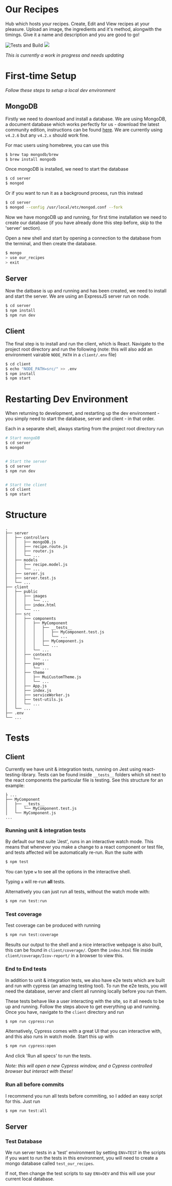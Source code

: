 # Our Recipes

Hub which hosts your recipes. Create, Edit and View recipes at your pleasure.
Upload an image, the ingredients and it's method, alongwith the timings. Give
it a name and description and you are good to go!

![Tests and Build](https://github.com/j-blackmore/our-recipes/workflows/Tests%20and%20Build/badge.svg)
[![](https://img.shields.io/badge/Version-1.1.1-blue)](https://github.com/j-blackmore/our-recipes/releases/latest)

_This is currently a work in progress and needs updating_

# First-time Setup

_Follow these steps to setup a local dev environment_

## MongoDB

Firstly we need to download and install a database. We are using MongoDB, a
document database which works perfectly for us - download the latest community
edition, instructions can be found
[here](https://docs.mongodb.com/manual/installation/).
We are currently using `v4.2.6` but any `v4.2.x` should work fine.

For mac users using homebrew, you can use this

```bash
$ brew tap mongodb/brew
$ brew install mongodb
```

Once mongoDB is installed, we need to start the database

```bash
$ cd server
$ mongod
```

Or if you want to run it as a background process, run this instead

```bash
$ cd server
$ mongod --config /usr/local/etc/mongod.conf --fork
```

Now we have mongoDB up and running, for first time installation we need to
create our database (if you have already done this step before, skip to the
'server' section).

Open a new shell and start by opening a connection to the database from the
terminal, and then create the database.

```bash
$ mongo
> use our_recipes
> exit
```

## Server

Now the datbase is up and running and has been created, we need to install
and start the server. We are using an ExpressJS server run on node.

```bash
$ cd server
$ npm install
$ npm run dev
```

## Client

The final step is to install and run the client, which is React. Navigate to
the project root directory and run the following (note: this will also add an
environment vairable `NODE_PATH` in a `client/.env` file)

```bash
$ cd client
$ echo "NODE_PATH=src/" >> .env
$ npm install
$ npm start
```

# Restarting Dev Environment

When returning to development, and restarting up the dev environment - you
simply need to start the database, server and client - in that order.

Each in a separate shell, always starting from the project root directory run

```bash
# Start mongoDB
$ cd server
$ mongod


# Start the server
$ cd server
$ npm run dev


# Start the client
$ cd client
$ npm start
```

# Structure

```
.
├── server
│   ├── controllers
│   │   ├── mongoDB.js
│   │   ├── recipe.route.js
│   │   ├── router.js
│   │   └── ...
│   ├── models
│   │   ├── recipe.model.js
│   │   └── ...
│   ├── server.js
│   ├── server.test.js
│   └── ...
├── client
│   ├── public
│   │   ├── images
│   │   │   └── ...
│   │   ├── index.html
│   │   └── ...
│   ├── src
│   │   ├── components
│   │   │   ├── MyComponent
│   │   │   │   ├── __tests__
│   │   │   │   │   ├── MyComponent.test.js
│   │   │   │   │   └── ...
│   │   │   │   ├── MyComponent.js
│   │   │   │   └── ...
│   │   │   └── ...
│   │   ├── contexts
│   │   │   └── ...
│   │   ├── pages
│   │   │   └── ...
│   │   ├── theme
│   │   │   ├── MuiCustomTheme.js
│   │   │   └── ...
│   │   ├── App.js
│   │   ├── index.js
│   │   ├── serviceWorker.js
│   │   ├── test-utils.js
│   │   └── ...
│   └── ...
├── .env
└── ...
```

# Tests

## Client

Currently we have unit & integration tests, running on Jest using
react-testing-library. Tests can be found inside `__tests__` folders which sit
next to the react components the particular file is testing. See this structure
for an example:

```
├ ...
├── MyComponent
│   ├── __tests__
│   │   └── MyComponent.test.js
│   └── MyComponent.js
...
```

### Running unit & integration tests

By default our test suite 'Jest', runs in an interactive watch mode. This means
that whenever you make a change to a react component or test file, and tests
affected will be automatically re-run. Run the suite with

```bash
$ npm test
```

You can type `w` to see all the options in the interactive shell.

Typing `a` will re-run **all** tests.

Alternatively you can just run all tests, without the watch mode with:

```bash
$ npm run test:run
```

### Test coverage

Test coverage can be produced with running

```bash
$ npm run test:coverage
```

Results our output to the shell and a nice interactive webpage is also built,
this can be found in `client/coverage/`. Open the `index.html` file inside
`client/coverage/Icov-report/` in a browser to view this.

### End to End tests

In addition to unit & integration tests, we also have e2e tests which are built
and run with cypress (an amazing testing tool). To run the e2e tests, you will
need the database, server and client all running locally before you run them.

These tests behave like a user interacting with the site, so it all needs to be
up and running. Follow the steps above to get everything up and running. Once
you have, navigate to the `client` directory and run

```bash
$ npm run cypress:run
```

Alternatively, Cypress comes with a great UI that you can interactive with,
and this also runs in watch mode. Start this up with

```bash
$ npm run cypress:open
```

And click 'Run all specs' to run the tests.

_Note: this will open a new Cypress window, and a Cypress controlled browser but
interact with these!_

### Run all before commits

I recommend you run all tests before commiting, so I added an easy script for
this. Just run

```bash
$ npm run test:all
```

## Server

### Test Database

We run server tests in a 'test' environment by setting `ENV=TEST` in the scripts
if you want to run the tests in this environment, you will need to create
a mongo database called `test_our_recipes`.

If not, then change the test scripts to say `ENV=DEV` and this will use your
current local database.
